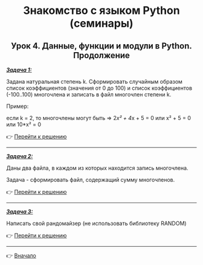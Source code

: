 <a id="return"></a>

<center>

# Знакомство с языком Python (семинары)

## Урок 4. Данные, функции и модули в Python. Продолжение

</center>

<u>***Задача 1:***</u>

Задана натуральная степень k. Сформировать случайным образом список коэффициентов (значения от 0 до 100) и список коэффициентов  (-100..100) многочлена и записать в файл многочлен степени k.

Пример:

если k = 2, то многочлены могут быть => 2*x² + 4*x + 5 = 0 или x² + 5 = 0 или 10*x² = 0

:point_right: [Перейти к решению](https://github.com/ANT050/Homework_22.12.2022/blob/main/Task_1/Task_1.py "Открыть")

---

<u>***Задача 2:***</u>

Даны два файла, в каждом из которых находится запись многочлена. 

Задача - сформировать файл, содержащий сумму многочленов.

:point_right: [Перейти к решению](https://github.com/ANT050/Homework_22.12.2022/blob/main/Task_2/Task_2.py "Открыть")

---

<u>***Задача 3:***</u>

Написать свой рандомайзер (не использовать библиотеку RANDOM)

:point_right: [Перейти к решению](https://github.com/ANT050/Homework_22.12.2022/blob/main/Task_3/Task_3.py "Открыть")

---

:point_right: [Вначало](#return "Вернуться вначало")
